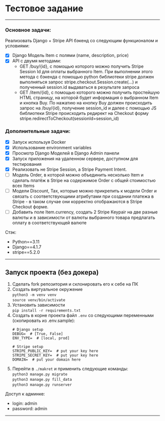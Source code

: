 # Тестовое задание
<hr>

### Основное задачи:
Реализовать Django + Stripe API бэкенд со следующим функционалом и условиями:
- [x] Django Модель Item с полями (name, description, price) 
- [x] API с двумя методами:
  - GET /buy/{id}, c помощью которого можно получить Stripe Session Id для оплаты выбранного Item. При выполнении этого метода c бэкенда с помощью python библиотеки stripe должен выполняться запрос stripe.checkout.Session.create(...) и полученный session.id выдаваться в результате запроса
  - GET /item/{id}, c помощью которого можно получить простейшую HTML страницу, на которой будет информация о выбранном Item и кнопка Buy. По нажатию на кнопку Buy должен происходить запрос на /buy/{id}, получение session_id и далее  с помощью JS библиотеки Stripe происходить редирект на Checkout форму stripe.redirectToCheckout(sessionId=session_id)

### Дополнительные задачи:
- [x] Запуск используя Docker
- [x] Использование environment variables
- [x] Просмотр Django Моделей в Django Admin панели
- [x] Запуск приложения на удаленном сервере, доступном для тестирования
- [x] Реализовать не Stripe Session, а Stripe Payment Intent.
- [ ] Модель Order, в которой можно объединить несколько Item и сделать платёж в Stripe на содержимое Order c общей стоимостью всех Items
- [ ] Модели Discount, Tax, которые можно прикрепить к модели Order и связать с соответствующими атрибутами при создании платежа в Stripe - в таком случае они корректно отображаются в Stripe Checkout форме. 
- [ ] Добавить поле Item.currency, создать 2 Stripe Keypair на две разные валюты и в зависимости от валюты выбранного товара предлагать оплату в соответствующей валюте

Стэк:
- Python==3.11
- Django==4.1.7
- stripe==5.2.0
<hr>

## Запуск проекта (без докера)
1) Сделать fork репозитория и склонировать его к себе на ПК
2) Создать виртуальное окружение <br>```python3 -m venv venv```<br>```source venv/bin/activate```
3) Установить зависимости <br> ```pip install -r requirements.txt```
4) Создать в корне проекта файл `.env` со следующими переменными (скопировать из .env.sample):
    ```
    # Django setup
    DEBUG=  # [True, False]
    ENV_TYPE=  # [local, prod]
    
    # Stripe setup
    STRIPE_PUBLIC_KEY=  # put your key here
    STRIPE_SECRET_KEY=  # put your key here
    DOMAIN=  # put your domain here
    ```
5) Перейти в ```./makret``` и применить следующие команды:<br>
```python3 manage.py migrate```<br>
```python3 manage.py fill_data```<br>
```python3 manage.py runserver```

Доступ к админке:
- login: admin
- password: admin

<hr>
